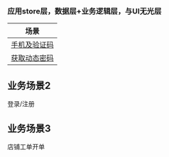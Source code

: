 ### 应用store层，数据层+业务逻辑层，与UI无光层


| 场景                                       |
|------------------------------------------|
| [手机及验证码](./docs/mobile-sms-code.md)      |
| [获取动态密码](./docs/get-dynamic-password.md) |

## 业务场景2
登录/注册

## 业务场景3
店铺工单开单
